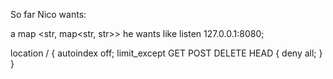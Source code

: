 So far Nico wants:

a map <str, map<str, str>>
he wants like
listen					127.0.0.1:8080;

location /
{
		autoindex			off;
		limit_except 		GET POST DELETE HEAD {
			deny			all;
		}
	}